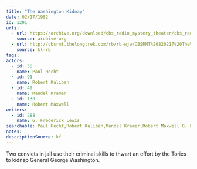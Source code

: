 ```yaml
---
title: "The Washington Kidnap"
date: 02/17/1982
id: 1291
urls: 
  - url: https://archive.org/download/cbs_radio_mystery_theater/cbs_radio_mystery_theater-1251-1300.zip/cbs_radio_mystery_theater-1251-1300%2Fcbsrmt_1291_the_washington_kidnap.mp3
    source: archive-org
  - url: http://cbsrmt.thelongtrek.com/rb/rb-wjw/CBSRMT%20820217%20The%20Washington%20Kidnap_wjw.mp3
    source: kl-rb
tags: 
actors:  
  - id: 58
    name: Paul Hecht  
  - id: 91
    name: Robert Kaliban  
  - id: 49
    name: Mandel Kramer  
  - id: 130
    name: Robert Maxwell
writers:  
  - id: 288
    name: G. Frederick Lewis
searchable: Paul Hecht,Robert Kaliban,Mandel Kramer,Robert Maxwell G. Frederick Lewis
notes: 
descriptionSource: kf
---
```

Two convicts in jail use their criminal skills to thwart an effort by the Tories to kidnap General George Washington.